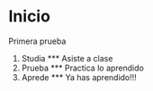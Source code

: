 # Inicio
Primera prueba

1. Studia
  *** Asiste a clase
2. Prueba
  *** Practica lo aprendido
3. Aprede
  *** Ya has aprendido!!!
